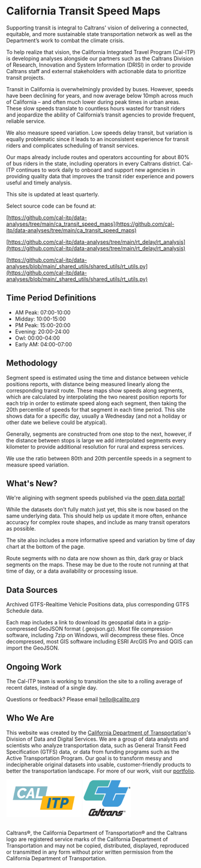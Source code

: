 # California Transit Speed Maps

Supporting transit is integral to Caltrans' vision of delivering a connected, equitable, and more sustainable state transportation network as well as the Department’s work to combat the climate crisis.

To help realize that vision, the California Integrated Travel Program (Cal-ITP) is developing analyses alongside our partners such as the Caltrans Division of Research, Innovation and System Information (DRISI) in order to provide Caltrans staff and external stakeholders with actionable data to prioritize transit projects.

Transit in California is overwhelmingly provided by buses. However, speeds have been declining for years, and now average below 10mph across much of California – and often much lower during peak times in urban areas. These slow speeds translate to countless hours wasted for transit riders and jeopardize the ability of California’s transit agencies to provide frequent, reliable service.

We also measure speed variation. Low speeds delay transit, but variation is equally problematic since it leads to an inconsistent experience for transit riders and complicates scheduling of transit services.

Our maps already include routes and operators accounting for about 80% of bus riders in the state, including operators in every Caltrans district. Cal-ITP continues to work daily to onboard and support new agencies in providing quality data that improves the transit rider experience and powers useful and timely analysis.

This site is updated at least quarterly.

Select source code can be found at:

[https://github.com/cal-itp/data-analyses/tree/main/ca_transit_speed_maps](https://github.com/cal-itp/data-analyses/tree/main/ca_transit_speed_maps)

[https://github.com/cal-itp/data-analyses/tree/main/rt_delay/rt_analysis](https://github.com/cal-itp/data-analyses/tree/main/rt_delay/rt_analysis)

[https://github.com/cal-itp/data-analyses/blob/main/_shared_utils/shared_utils/rt_utils.py](https://github.com/cal-itp/data-analyses/blob/main/_shared_utils/shared_utils/rt_utils.py)


## Time Period Definitions

* AM Peak: 07:00-10:00
* Midday: 10:00-15:00
* PM Peak: 15:00-20:00
* Evening: 20:00-24:00
* Owl: 00:00-04:00
* Early AM: 04:00-07:00

## Methodology

Segment speed is estimated using the time and distance between vehicle positions reports, with distance being measured linearly along the corresponding transit route. These maps show speeds along segments, which are calculated by interpolating the two nearest position reports for each trip in order to estimate speed along each segment, then taking the 20th percentile of speeds for that segment in each time period. This site shows data for a specific day, usually a Wednesday (and not a holiday or other date we believe could be atypical).

Generally, segments are constructed from one stop to the next, however, if the distance between stops is large we add interpolated segments every kilometer to provide additional resolution for rural and express services.

We use the ratio between 80th and 20th percentile speeds in a segment to measure speed variation.

## What's New?

We're aligining with segment speeds published via the [open data portal!](https://gis.data.ca.gov/datasets/4937eeb59fdb4e56ae75e64688c7f2c0_0/explore)

While the datasets don't fully match just yet, this site is now based on the same underlying data. This should help us update it more often, enhance accuracy for complex route shapes, and include as many transit operators as possible.

The site also includes a more informative speed and variation by time of day chart at the bottom of the page.

Route segments with no data are now shown as thin, dark gray or black segments on the maps. These may be due to the route not running at that time of day, or a data availability or processing issue.
    
## Data Sources
Archived GTFS-Realtime Vehicle Positions data, plus corresponding GTFS Schedule data.

Each map includes a link to download its geospatial data in a gzip-compressed GeoJSON format (.geojson.gz). Most file compression software, including 7zip on Windows, will decompress these files. Once decompressed, most GIS software including ESRI ArcGIS Pro and QGIS can import the GeoJSON.

## Ongoing Work

The Cal-ITP team is working to transition the site to a rolling average of recent dates, instead of a single day.

Questions or feedback? Please email hello@calitp.org

## Who We Are

This website was created by the [California Department of Transportation](https://dot.ca.gov/)'s Division of Data and Digital Services. We are a group of data analysts and scientists who analyze transportation data, such as General Transit Feed Specification (GTFS) data, or data from funding programs such as the Active Transportation Program. Our goal is to transform messy and indecipherable original datasets into usable, customer-friendly products to better the transportation landscape. For more of our work, visit our [portfolio](https://analysis.calitp.org/).

<img src="https://raw.githubusercontent.com/cal-itp/data-analyses/main/portfolio/Calitp_logo_MAIN.png" alt="Alt text" width="200" height="100"> <img src="https://raw.githubusercontent.com/cal-itp/data-analyses/main/portfolio/CT_logo_Wht_outline.gif" alt="Alt text" width="129" height="100">

<br>Caltrans®, the California Department of Transportation® and the Caltrans logo are registered service marks of the California Department of Transportation and may not be copied, distributed, displayed, reproduced or transmitted in any form without prior written permission from the California Department of Transportation.

